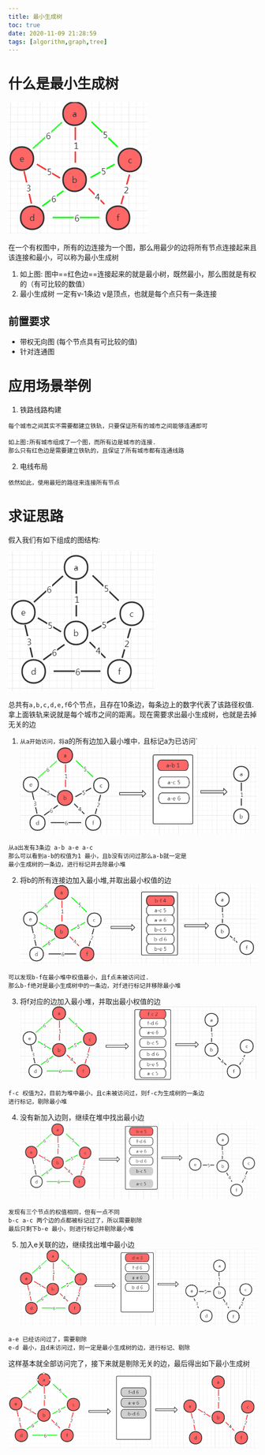 ```yaml
---
title: 最小生成树
toc: true
date: 2020-11-09 21:28:59
tags: [algorithm,graph,tree]
---
```

# 什么是最小生成树
![](/images/blog/graph/EGAEHJWVWH.png)

在一个有权图中，所有的边连接为一个图，那么用最少的边将所有节点连接起来且该连接和最小，可以称为最小生成树


1. 如上图: 图中==红色边==连接起来的就是最小树，既然最小，那么图就是有权的（有可比较的数值）
2. 最小生成树 一定有v-1条边 v是顶点，也就是每个点只有一条连接
## 前置要求
- 带权无向图 (每个节点具有可比较的值)
- 针对连通图

# 应用场景举例

1. 铁路线路构建

```
每个城市之间其实不需要都建立铁轨，只要保证所有的城市之间能够连通即可

如上图:所有城市组成了一个图，而所有边是城市的连接.
那么只有红色边是需要建立铁轨的，且保证了所有城市都有连通线路
```


2. 电线布局

```
依然如此，使用最短的路径来连接所有节点
```

# 求证思路
假入我们有如下组成的图结构:

![](/images/blog/graph/IXJGBEZRFU.png)

总共有`a,b,c,d,e,f`6个节点，且存在10条边，每条边上的数字代表了该路径权值. 拿上面铁轨来说就是每个城市之间的距离。现在需要求出最小生成树，也就是去掉无关的边


1. `从a开始访问，将`a的所有边加入最小堆中`，`且标记a为已访问`
![](/images/blog/graph/KDEZTDFWOB.png)
```
从a出发有3条边 a-b a-e a-c
那么可以看到a-b的权值为1 最小，且b没有访问过那么a-b就一定是
最小生成树的一条边，进行标记并去除最小堆
```

2. 将b的所有连接边加入最小堆,并取出最小权值的边
![](/images/blog/graph/CAYKDFVTLO.png)
```
可以发现b-f在最小堆中权值最小，且f点未被访问过.
那么b-f绝对是最小生成树中的一条边，对f进行标记并移除最小堆
```
3. 将f对应的边加入最小堆，并取出最小权值的边
![](/images/blog/graph/MSWRWZMDUK.png)
```
f-c 权值为2，目前为堆中最小，且c未被访问过，则f-c为生成树的一条边
进行标记，剔除最小堆
```
4. 没有新加入边则，继续在堆中找出最小边
![](/images/blog/graph/APPIYAWCAE.png)
```
发现有三个节点的权值相同，但有一点不同
b-c a-c 两个边的点都被标记过了，所以需要剔除
最后只剩下b-e 最小，则进行标记并剔除最小堆
```
5. 加入e关联的边，继续找出堆中最小边
![](/images/blog/graph/UENLXKASRP.png)
```
a-e 已经访问过了，需要剔除
e-d 最小，且d未访问过，则一定是最小生成树的边，进行标记、剔除
```

这样基本就全部访问完了，接下来就是剔除无关的边，最后得出如下最小生成树
![](/images/blog/graph/UHKYSJRYFQ.png)
